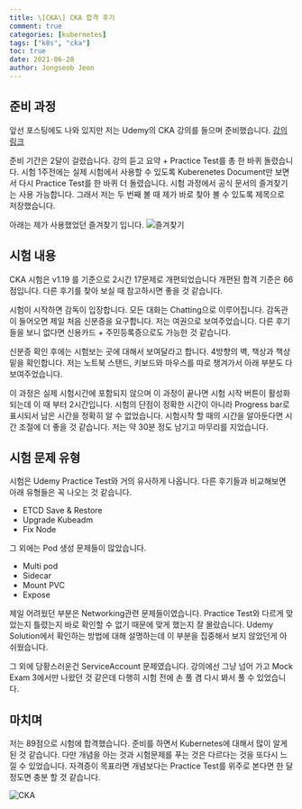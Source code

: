 ```yaml
---
title: \[CKA\] CKA 합격 후기
comment: true
categories: [kubernetes]
tags: ["k8s", "cka"]
toc: true
date: 2021-06-28
author: Jongseob Jeon
---
```



## 준비 과정
앞선 포스팅에도 나와 있지만 저는 Udemy의 CKA 강의를 들으며 준비했습니다. [강의 링크](https://www.udemy.com/course/certified-kubernetes-administrator-with-practice-tests/)

준비 기간은 2달이 걸렸습니다. 강의 듣고 요약 + Practice Test를 총 한 바퀴 돌렸습니다.
시험 1주전에는 실제 시험에서 사용할 수 있도록 Kuberenetes Document만 보면서 다시 Practice Test를 한 바퀴 더 돌렸습니다.
시험 과정에서 공식 문서의 즐겨찾기는 사용 가능합니다. 그래서 저는 두 번째 볼 때 제가 바로 찾아 볼 수 있도록 제목으로 저장했습니다.

아래는 제가 사용했었던 즐겨찾기 입니다.
![즐겨찾기](/imgs/cka/review_01.png)


## 시험 내용
CKA 시험은 v1.19 를 기준으로 2시간 17문제로 개편되었습니다 개편된 합격 기준은 66점입니다. 
다른 후기를 찾아 보실 때 참고하시면 좋을 것 같습니다.

시험이 시작하면 감독이 입장합니다. 모든 대화는 Chatting으로 이루어집니다.
감독관이 들어오면 제일 처음 신분증을 요구합니다. 저는 여권으로 보여주었습니다.
다른 후기들을 보니 없다면 신용카드 + 주민등록증으로도 가능한 것 같습니다.

신분증 확인 후에는 시험보는 곳에 대해서 보여달라고 합니다. 4방향의 벽, 책상과 책상 밑을 확인합니다.
저는 노트북 스탠드, 키보드와 마우스를 따로 챙겨가서 아래 부분도 다 보여주었습니다.

이 과정은 실제 시험시간에 포함되지 않으며 이 과정이 끝나면 시험 시작 버튼이 활성화되는데 이 때 부터 2시간입니다.
시험의 단점이 정확한 시간이 아니라 Progress bar로 표시되서 남은 시간을 정확히 알 수 없었습니다.
시험시작 할 때의 시간을 알아둔다면 시간 조절에 더 좋을 것 같습니다.
저는 약 30분 정도 남기고 마무리를 지었습니다.

## 시험 문제 유형
시험은 Udemy Practice Test와 거의 유사하게 나옵니다. 다른 후기들과 비교해보면 아래 유형들은 꼭 나오는 것 같습니다.
- ETCD Save & Restore
- Upgrade Kubeadm 
- Fix Node

그 외에는 Pod 생성 문제들이 많았습니다.
- Multi pod
- Sidecar
- Mount PVC
- Expose

제일 어려웠던 부분은 Networking관련 문제들이였습니다.
Practice Test와 다르게 맞았는지 틀렸는지 바로 확인할 수 없기 때문에 맞게 했는지 잘 몰랐습니다.
Udemy Solution에서 확인하는 방법에 대해 설명하는데 이 부분을 집중해서 보지 않았던게 아쉬웠습니다.

그 외에 당황스러운건 ServiceAccount 문제였습니다.
강의에선 그냥 넘어 가고 Mock Exam 3에서만 나왔던 것 같은데 다행히 시험 전에 손 풀 겸 다시 봐서 풀 수 있었습니다.


## 마치며
저는 89점으로 시험에 합격했습니다. 준비를 하면서 Kubernetes에 대해서 많이 알게 된 것 같습니다.
다만 개념을 아는 것과 시험문제를 푸는 것은 다르다는 것을 또다시 느낄 수 있었습니다.
자격증이 목표라면 개념보다는 Practice Test를 위주로 본다면 한 달 정도면 충분 할 것 같습니다.

![CKA](/imgs/cka/review_02.png)

